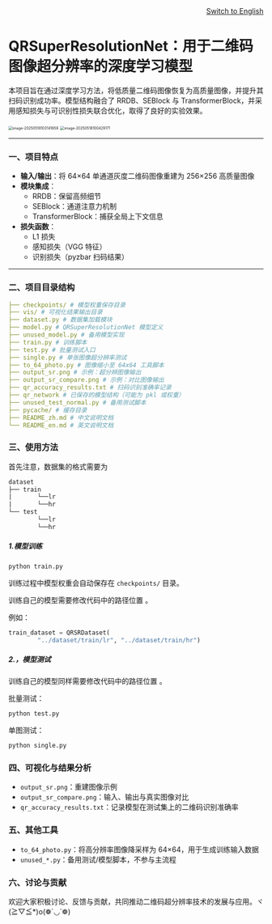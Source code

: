 <div align="right">
  <a href="README.md">Switch to English</a>
</div>

# QRSuperResolutionNet：用于二维码图像超分辨率的深度学习模型

本项目旨在通过深度学习方法，将低质量二维码图像恢复为高质量图像，并提升其扫码识别成功率。模型结构融合了 RRDB、SEBlock 与 TransformerBlock，并采用感知损失与可识别性损失联合优化，取得了良好的实验效果。

<img src="https://lzz-1340752507.cos.ap-shanghai.myqcloud.com/lzz/image-20250518103141659.png" alt="image-20250518103141659" style="zoom: 50%;" />

<img src="https://lzz-1340752507.cos.ap-shanghai.myqcloud.com/lzz/image-20250518100429171.png" alt="image-20250518100429171" style="zoom:50%;" />

---

### 一、项目特点

- **输入/输出**：将 64×64 单通道灰度二维码图像重建为 256×256 高质量图像
- **模块集成**：
  - RRDB：保留高频细节
  - SEBlock：通道注意力机制
  - TransformerBlock：捕获全局上下文信息
- **损失函数**：
  - L1 损失
  - 感知损失（VGG 特征）
  - 识别损失（pyzbar 扫码结果）

---

### 二、项目目录结构

```yaml
├── checkpoints/ # 模型权重保存目录
├── vis/ # 可视化结果输出目录
├── dataset.py # 数据集加载模块
├── model.py # QRSuperResolutionNet 模型定义
├── unused_model.py # 备用模型实现
├── train.py # 训练脚本
├── test.py # 批量测试入口
├── single.py # 单张图像超分辨率测试
├── to_64_photo.py # 图像缩小至 64x64 工具脚本
├── output_sr.png # 示例：超分辨图像输出
├── output_sr_compare.png # 示例：对比图像输出
├── qr_accuracy_results.txt # 扫码识别准确率记录
├── qr_network # 已保存的模型结构（可能为 pkl 或权重）
├── unused_test_normal.py # 备用测试脚本
├── pycache/ # 缓存目录
├── README_zh.md # 中文说明文档
└── README_en.md # 英文说明文档
```

###  三、使用方法

首先注意，数据集的格式需要为

```tex
dataset
├── train
|		└──lr
|		└──hr
└── test
		└──lr
		└──hr
```



##### 1.模型训练

```python
python train.py
```

训练过程中模型权重会自动保存在 `checkpoints/` 目录。

训练自己的模型需要修改代码中的路径位置 。

例如：

```python
train_dataset = QRSRDataset(
        "../dataset/train/lr", "../dataset/train/hr")
```

##### 2.，模型测试

训练自己的模型同样需要修改代码中的路径位置 。

批量测试：

```python
python test.py
```



单图测试：

```python
python single.py
```

### 四、可视化与结果分析

- `output_sr.png`：重建图像示例
- `output_sr_compare.png`：输入、输出与真实图像对比
- `qr_accuracy_results.txt`：记录模型在测试集上的二维码识别准确率



### 五、其他工具

- `to_64_photo.py`：将高分辨率图像降采样为 64×64，用于生成训练输入数据
- `unused_*.py`：备用测试/模型脚本，不参与主流程

### 六、讨论与贡献

欢迎大家积极讨论、反馈与贡献，共同推动二维码超分辨率技术的发展与应用。ヾ(≧▽≦*)o(❁´◡`❁)

